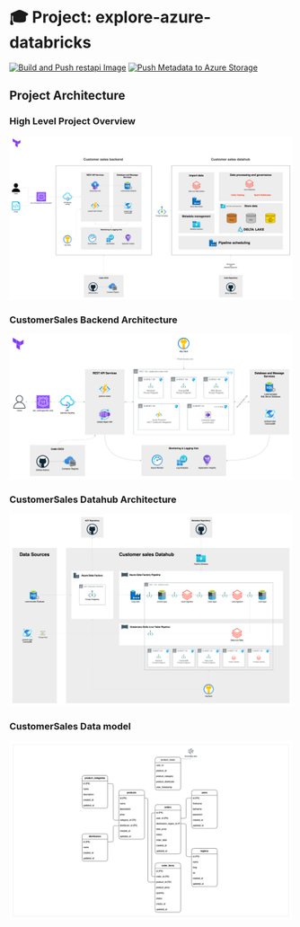 # 🎓 Project: explore-azure-databricks

[![Build and Push restapi Image](https://github.com/enricogoerlitz/explore-azure-databricks-project/actions/workflows/build-push-image.restapi.yml/badge.svg)](https://github.com/enricogoerlitz/explore-azure-databricks-project/actions/workflows/build-push-image.restapi.yml)
[![Push Metadata to Azure Storage](https://github.com/enricogoerlitz/explore-azure-databricks-project/actions/workflows/push-metadata.datahub.yml/badge.svg)](https://github.com/enricogoerlitz/explore-azure-databricks-project/actions/workflows/push-metadata.datahub.yml)

## Project Architecture

### High Level Project Overview

![High-Level Conceptual Architecture of the Project](resources/architecture/concept-architecture.drawio.png)

### CustomerSales Backend Architecture

![CustomerSales Backend Architecture](resources/architecture/customer-sales-backend-architecture.drawio.png)

### CustomerSales Datahub Architecture

![CustomerSales Backend Architecture](resources/architecture/datahub-architecture.drawio.png)

### CustomerSales Data model

![Customer Sales Data Model Diagram](resources/architecture/datamodel-sales.drawio.png)
